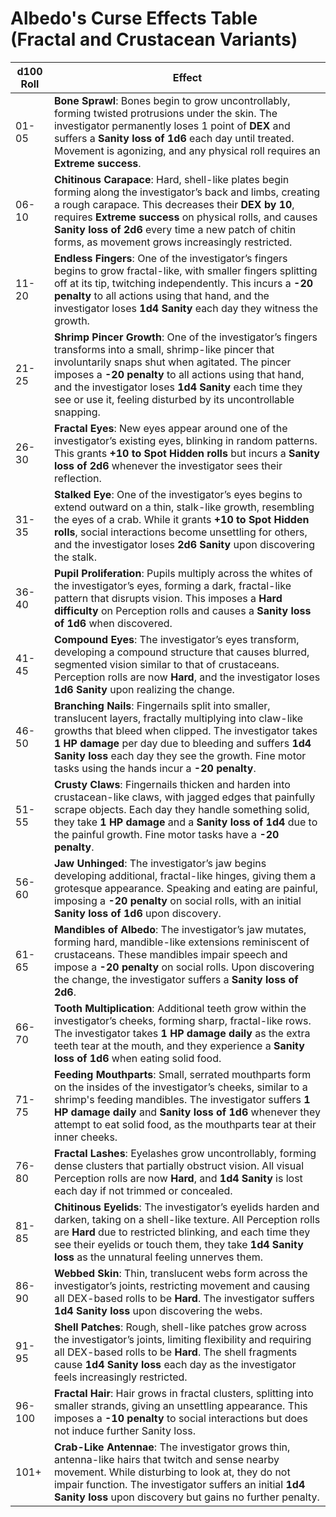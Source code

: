 # Albedo's Curse Effects Table (Fractal and Crustacean Variants)

| **d100 Roll** | **Effect** |
|---------------|------------|
| 01-05         | **Bone Sprawl**: Bones begin to grow uncontrollably, forming twisted protrusions under the skin. The investigator permanently loses 1 point of **DEX** and suffers a **Sanity loss of 1d6** each day until treated. Movement is agonizing, and any physical roll requires an **Extreme success**. |
| 06-10         | **Chitinous Carapace**: Hard, shell-like plates begin forming along the investigator’s back and limbs, creating a rough carapace. This decreases their **DEX by 10**, requires **Extreme success** on physical rolls, and causes **Sanity loss of 2d6** every time a new patch of chitin forms, as movement grows increasingly restricted. |
| 11-20         | **Endless Fingers**: One of the investigator’s fingers begins to grow fractal-like, with smaller fingers splitting off at its tip, twitching independently. This incurs a **-20 penalty** to all actions using that hand, and the investigator loses **1d4 Sanity** each day they witness the growth. |
| 21-25         | **Shrimp Pincer Growth**: One of the investigator’s fingers transforms into a small, shrimp-like pincer that involuntarily snaps shut when agitated. The pincer imposes a **-20 penalty** to all actions using that hand, and the investigator loses **1d4 Sanity** each time they see or use it, feeling disturbed by its uncontrollable snapping. |
| 26-30         | **Fractal Eyes**: New eyes appear around one of the investigator’s existing eyes, blinking in random patterns. This grants **+10 to Spot Hidden rolls** but incurs a **Sanity loss of 2d6** whenever the investigator sees their reflection. |
| 31-35         | **Stalked Eye**: One of the investigator’s eyes begins to extend outward on a thin, stalk-like growth, resembling the eyes of a crab. While it grants **+10 to Spot Hidden rolls**, social interactions become unsettling for others, and the investigator loses **2d6 Sanity** upon discovering the stalk. |
| 36-40         | **Pupil Proliferation**: Pupils multiply across the whites of the investigator’s eyes, forming a dark, fractal-like pattern that disrupts vision. This imposes a **Hard difficulty** on Perception rolls and causes a **Sanity loss of 1d6** when discovered. |
| 41-45         | **Compound Eyes**: The investigator’s eyes transform, developing a compound structure that causes blurred, segmented vision similar to that of crustaceans. Perception rolls are now **Hard**, and the investigator loses **1d6 Sanity** upon realizing the change. |
| 46-50         | **Branching Nails**: Fingernails split into smaller, translucent layers, fractally multiplying into claw-like growths that bleed when clipped. The investigator takes **1 HP damage** per day due to bleeding and suffers **1d4 Sanity loss** each day they see the growth. Fine motor tasks using the hands incur a **-20 penalty**. |
| 51-55         | **Crusty Claws**: Fingernails thicken and harden into crustacean-like claws, with jagged edges that painfully scrape objects. Each day they handle something solid, they take **1 HP damage** and a **Sanity loss of 1d4** due to the painful growth. Fine motor tasks have a **-20 penalty**. |
| 56-60         | **Jaw Unhinged**: The investigator’s jaw begins developing additional, fractal-like hinges, giving them a grotesque appearance. Speaking and eating are painful, imposing a **-20 penalty** on social rolls, with an initial **Sanity loss of 1d6** upon discovery. |
| 61-65         | **Mandibles of Albedo**: The investigator’s jaw mutates, forming hard, mandible-like extensions reminiscent of crustaceans. These mandibles impair speech and impose a **-20 penalty** on social rolls. Upon discovering the change, the investigator suffers a **Sanity loss of 2d6**. |
| 66-70         | **Tooth Multiplication**: Additional teeth grow within the investigator’s cheeks, forming sharp, fractal-like rows. The investigator takes **1 HP damage daily** as the extra teeth tear at the mouth, and they experience a **Sanity loss of 1d6** when eating solid food. |
| 71-75         | **Feeding Mouthparts**: Small, serrated mouthparts form on the insides of the investigator’s cheeks, similar to a shrimp's feeding mandibles. The investigator suffers **1 HP damage daily** and **Sanity loss of 1d6** whenever they attempt to eat solid food, as the mouthparts tear at their inner cheeks. |
| 76-80         | **Fractal Lashes**: Eyelashes grow uncontrollably, forming dense clusters that partially obstruct vision. All visual Perception rolls are now **Hard**, and **1d4 Sanity** is lost each day if not trimmed or concealed. |
| 81-85         | **Chitinous Eyelids**: The investigator’s eyelids harden and darken, taking on a shell-like texture. All Perception rolls are **Hard** due to restricted blinking, and each time they see their eyelids or touch them, they take **1d4 Sanity loss** as the unnatural feeling unnerves them. |
| 86-90         | **Webbed Skin**: Thin, translucent webs form across the investigator’s joints, restricting movement and causing all DEX-based rolls to be **Hard**. The investigator suffers **1d4 Sanity loss** upon discovering the webs. |
| 91-95         | **Shell Patches**: Rough, shell-like patches grow across the investigator’s joints, limiting flexibility and requiring all DEX-based rolls to be **Hard**. The shell fragments cause **1d4 Sanity loss** each day as the investigator feels increasingly restricted. |
| 96-100        | **Fractal Hair**: Hair grows in fractal clusters, splitting into smaller strands, giving an unsettling appearance. This imposes a **-10 penalty** to social interactions but does not induce further Sanity loss. |
| 101+          | **Crab-Like Antennae**: The investigator grows thin, antenna-like hairs that twitch and sense nearby movement. While disturbing to look at, they do not impair function. The investigator suffers an initial **1d4 Sanity loss** upon discovery but gains no further penalty.
